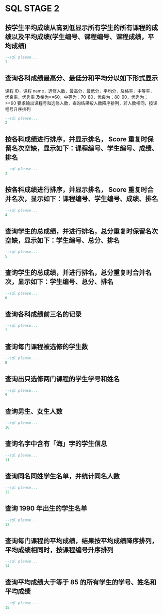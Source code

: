 # SQL STAGE 2



## 按学生平均成绩从高到低显示所有学生的所有课程的成绩以及平均成绩(学生编号、课程编号、课程成绩，平均成绩)

```sql
--sql please...
1
```

## 查询各科成绩最高分、最低分和平均分以如下形式显示

课程 ID，课程 name，选修人数，最高分，最低分，平均分，及格率，中等率，优良率，优秀率
   及格为>=60，中等为：70-80，优良为：80-90，优秀为：>=90
   要求输出课程号和选修人数，查询结果按人数降序排列，若人数相同，按课程号升序排列

```sql
--sql please...
2
```





## 按各科成绩进行排序，并显示排名， Score 重复时保留名次空缺，显示如下：课程编号、学生编号、成绩、排名

```sql
--sql please...
3
```

## 按各科成绩进行排序，并显示排名， Score 重复时合并名次，显示如下：课程编号、学生编号、成绩、排名

```sql
--sql please...
4
```
## 查询学生的总成绩，并进行排名，总分重复时保留名次空缺，显示如下：学生编号、总分、排名

```sql
--sql please...
5
```
## 查询学生的总成绩，并进行排名，总分重复时合并名次，显示如下：学生编号、总分、排名

```sql
--sql please...
6
```
## 查询各科成绩前三名的记录

```sql
--sql please...
7
```
## 查询每门课程被选修的学生数 

```sql
--sql please...
8
```
## 查询出只选修两门课程的学生学号和姓名 

```sql
--sql please...
9
```
## 查询男生、女生人数

```sql
--sql please...
10
```
## 查询名字中含有「海」字的学生信息

```sql
--sql please...
11
```
## 查询同名同姓学生名单，并统计同名人数

```sql
--sql please...
12
```
## 查询 1990 年出生的学生名单

```sql
--sql please...
13
```
## 查询每门课程的平均成绩，结果按平均成绩降序排列，平均成绩相同时，按课程编号升序排列

```sql
--sql please...
14
```
## 查询平均成绩大于等于 85 的所有学生的学号、姓名和平均成绩 

```sql
--sql please...
15
```